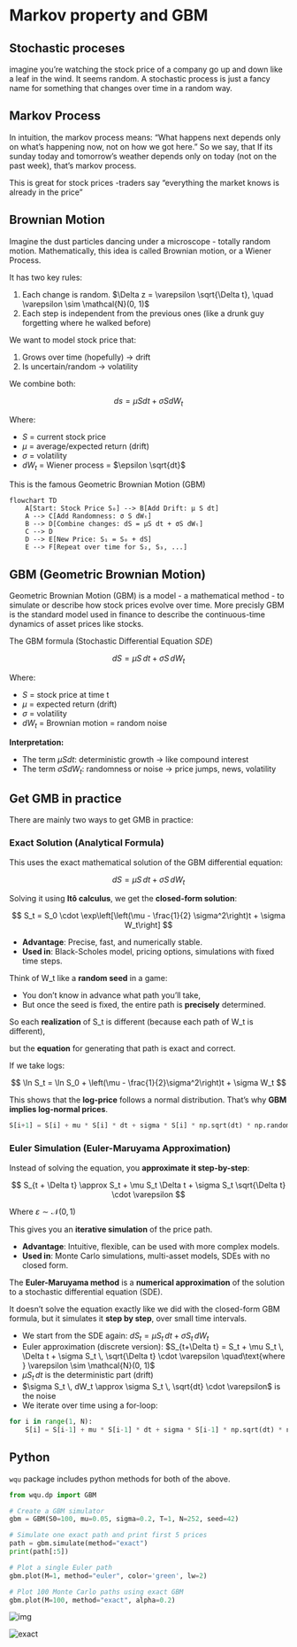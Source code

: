 # Markov property and GBM

## Stochastic proceses 

imagine you’re watching the stock price of a company go up and down like a leaf in the wind. It seems random. A stochastic process is just a fancy name for something that changes over time in a random way. 

## Markov Process

In intuition, the markov process means: “What happens next depends only on what’s happening now, not on how we got here.” So we say, that If its sunday today and tomorrow’s weather depends only on today (not on the past week), that’s markov process. 

This is great for stock prices -traders say “everything the market knows is already in the price”

## Brownian Motion

Imagine the dust particles dancing under a microscope - totally random motion. Mathematically, this idea is called Brownian motion, or a Wiener Process. 

It has two key rules:

1. Each change is random. $\Delta z = \varepsilon \sqrt{\Delta t}, \quad \varepsilon \sim \mathcal{N}(0, 1)$
2. Each step is independent from the previous ones (like a drunk guy forgetting where he walked before)

We want to model stock price that:

1. Grows over time (hopefully) -> drift 
2. Is uncertain/random -> volatility 

We combine both: 


$$
ds = \mu Sdt + \sigma SdW_t
$$


Where:

- $S$  = current stock price 
- $\mu$ = average/expected return (drift)
- $\sigma$ = volatility 
- $dW_t$ = Wiener process = $\epsilon \sqrt{dt}$

This is the famous Geometric Brownian Motion (GBM)



```mermaid
flowchart TD
    A[Start: Stock Price S₀] --> B[Add Drift: μ S dt]
    A --> C[Add Randomness: σ S dWₜ]
    B --> D[Combine changes: dS = μS dt + σS dWₜ]
    C --> D
    D --> E[New Price: S₁ = S₀ + dS]
    E --> F[Repeat over time for S₂, S₃, ...]
```

## GBM (Geometric Brownian Motion)

Geometric Brownian Motion (GBM) is a model - a mathematical method - to simulate or describe how stock prices evolve over time. More precisly GBM is the standard model used in finance to describe the continuous-time dynamics of asset prices like stocks. 

The GBM formula (Stochastic Differential Equation *SDE*)


$$
dS = \mu S \,dt + \sigma S \,dW_t
$$


Where:

- $S$ = stock price at time t
- $\mu$ = expected return (drift)
- $\sigma$ = volatility
- $dW_t$ = Brownian motion = random noise

**Interpretation:**

- The term $\mu S dt$: deterministic growth → like compound interest
- The term $\sigma S dW_t$: randomness or noise → price jumps, news, volatility

## Get GMB in practice

There are mainly two ways to get GMB in practice:

### **Exact Solution (Analytical Formula)**

This uses the exact mathematical solution of the GBM differential equation: 


$$
dS = \mu S \, dt + \sigma S \, dW_t
$$


Solving it using **Itô calculus**, we get the **closed-form solution**:


$$
S_t = S_0 \cdot \exp\left[\left(\mu - \frac{1}{2} \sigma^2\right)t + \sigma W_t\right]
$$


- **Advantage**: Precise, fast, and numerically stable.
- **Used in**: Black-Scholes model, pricing options, simulations with fixed time steps.



Think of W_t like a **random seed** in a game:



- You don’t know in advance what path you’ll take,
- But once the seed is fixed, the entire path is **precisely** determined.



So each **realization** of S_t is different (because each path of W_t is different),

but the **equation** for generating that path is exact and correct.

If we take logs:


$$
\ln S_t = \ln S_0 + \left(\mu - \frac{1}{2}\sigma^2\right)t + \sigma W_t
$$


 This shows that the **log-price** follows a normal distribution. That’s why **GBM implies log-normal prices**.

```python
S[i+1] = S[i] + mu * S[i] * dt + sigma * S[i] * np.sqrt(dt) * np.random.randn()
```

### **Euler Simulation (Euler-Maruyama Approximation)**

Instead of solving the equation, you **approximate it step-by-step**:


$$
S_{t + \Delta t} \approx S_t + \mu S_t \Delta t + \sigma S_t \sqrt{\Delta t} \cdot \varepsilon
$$


Where $\varepsilon \sim \mathcal{N}(0,1)$

This gives you an **iterative simulation** of the price path.



- **Advantage**: Intuitive, flexible, can be used with more complex models.
- **Used in**: Monte Carlo simulations, multi-asset models, SDEs with no closed form.



The **Euler-Maruyama method** is a **numerical approximation** of the solution to a stochastic differential equation (SDE).

It doesn’t solve the equation exactly like we did with the closed-form GBM formula, but it simulates it **step by step**, over small time intervals.



- We start from the SDE again: $dS_t = \mu S_t \, dt + \sigma S_t \, dW_t$ 
- Euler approximation (discrete version): $S_{t+\Delta t} = S_t + \mu S_t \, \Delta t + \sigma S_t \, \sqrt{\Delta t} \cdot \varepsilon \quad\text{where } \varepsilon \sim \mathcal{N}(0, 1)$ 
- $\mu S_t \, dt$ is the deterministic part (drift)
- $\sigma S_t \, dW_t \approx \sigma S_t \, \sqrt{dt} \cdot \varepsilon$ is the noise
- We iterate over time using a for-loop:

```python
for i in range(1, N):
    S[i] = S[i-1] + mu * S[i-1] * dt + sigma * S[i-1] * np.sqrt(dt) * np.random.randn()
```



## Python

`wqu` package includes python methods for both of the above. 

```python
from wqu.dp import GBM

# Create a GBM simulator
gbm = GBM(S0=100, mu=0.05, sigma=0.2, T=1, N=252, seed=42)

# Simulate one exact path and print first 5 prices
path = gbm.simulate(method="exact")
print(path[:5])

# Plot a single Euler path
gbm.plot(M=1, method="euler", color='green', lw=2)

# Plot 100 Monte Carlo paths using exact GBM
gbm.plot(M=100, method="exact", alpha=0.2)
```

![img](./assets/256B84BF-4C84-4080-8550-6E9433AC84E5.png)

![exact](./assets/exact.png)